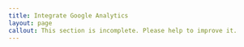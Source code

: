 ```yaml
---
title: Integrate Google Analytics
layout: page
callout: This section is incomplete. Please help to improve it.
---
```


